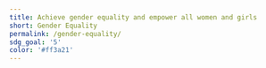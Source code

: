 ```yaml
---
title: Achieve gender equality and empower all women and girls
short: Gender Equality
permalink: /gender-equality/
sdg_goal: '5'
color: '#ff3a21'
---
```


